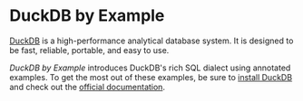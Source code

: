 # DuckDB by Example

[DuckDB](https://duckdb.org/) is a high-performance analytical database system.
It is designed to be fast, reliable, portable, and easy to use.

_DuckDB by Example_ introduces DuckDB's rich SQL dialect using annotated examples.
To get the most out of these examples, be sure to [install DuckDB](https://duckdb.org/docs/installation/) and check out the [official documentation](https://duckdb.org/docs/stable/).
